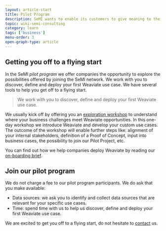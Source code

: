 ```yaml
---
layout: article-start
title: Pilot Program
description: SeMI wants to enable its customers to give meaning to their big data. We believe that our pilot program is the best way to align our products and services with your needs.
topic: wiki-semi-consulting
category: learn
tags: ['business']
menu-order: 3
open-graph-type: article
---
```


## Getting you off to a flying start

In the SeMI *pilot program* we offer companies the opportunity to explore the possibilities offered by joining the SeMI network. We work with you to discover, define and deploy your first Weaviate use case. We have several tools to help you get off to a flying start.

> We work with you to discover, define and deploy your first Weaviate use case.

We usually kick off by offering you an [exploration workshop](/knowledge-base/wiki-semi-consulting/start/exploration-workshops/) to understand where your business challenges meet Weaviate opportunities. In this one-day workshop we introduce Weaviate and develop your custom use cases. The outcome of the workshop will enable further steps like: alignment of your internal stakeholders, definition of a Proof of Concept, input into business cases, the possibility to join our Pilot Project, etc.

You can find out how we help companies deploy Weaviate by reading our [on-boarding brief](/knowledge-base/wiki-semi-consulting/start/onboarding-brief/).

## Join our pilot program

We do not charge a fee to our pilot program participants. We do ask that you make available:

- Data sources: we ask you to identify and collect data sources that are relevant for your specific use cases.
- Time: spend time with us to help us discover, define and deploy your first Weaviate use case.

We are excited to get you off to a flying start, do not hesitate to [contact](/contact/) us.
